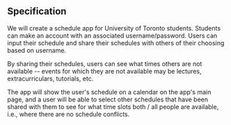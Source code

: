 ## Specification

We will create a schedule app for University of Toronto students.
Students can make an account with an associated username/password.
Users can input their schedule and share their schedules with others of their choosing based on username.

By sharing their schedules, users can see what times others are not available -- events for which they are not available may be lectures, extracurriculars, tutorials, etc.

The app will show the user's schedule on a calendar on the app's main page, and a user will be able to select other schedules that have been shared with them to see for what time slots both / all people are available, i.e., where there are no schedule conflicts.

